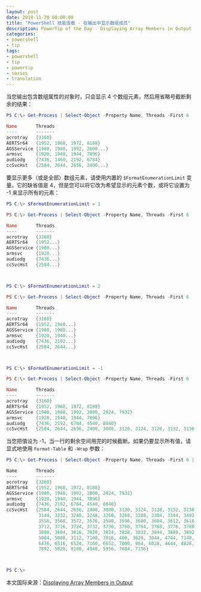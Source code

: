 ```yaml
---
layout: post
date: 2018-11-20 00:00:00
title: "PowerShell 技能连载 - 在输出中显示数组成员"
description: PowerTip of the Day - Displaying Array Members in Output
categories:
- powershell
- tip
tags:
- powershell
- tip
- powertip
- series
- translation
---
```

当您输出包含数组属性的对象时，只会显示 4 个数组元素，然后用省略号截断剩余的结果：

```powershell
PS C:\> Get-Process | Select-Object -Property Name, Threads -First 6

Name       Threads
----       -------
acrotray   {3160}
AERTSr64   {1952, 1968, 1972, 8188}
AGSService {1980, 1988, 1992, 2000...}
armsvc     {1920, 1940, 1944, 7896}
audiodg    {7436, 1460, 2192, 6784}
ccSvcHst   {2584, 2644, 2656, 2400...}
```

要显示更多（或是全部）数组元素，请使用内置的 `$FormatEnumerationLimit` 变量。它的缺省值是 4，但是您可以将它改为希望显示的元素个数，或将它设置为 -1 来显示所有的元素：

```powershell
PS C:\> $FormatEnumerationLimit = 1

PS C:\> Get-Process | Select-Object -Property Name, Threads -First 6

Name       Threads
----       -------
acrotray   {3160}
AERTSr64   {1952...}
AGSService {1980...}
armsvc     {1920...}
audiodg    {7436...}
ccSvcHst   {2584...}



PS C:\> $FormatEnumerationLimit = 2

PS C:\> Get-Process | Select-Object -Property Name, Threads -First 6

Name       Threads
----       -------
acrotray   {3160}
AERTSr64   {1952, 1968...}
AGSService {1980, 1988...}
armsvc     {1920, 1940...}
audiodg    {7436, 2192...}
ccSvcHst   {2584, 2644...}



PS C:\> $FormatEnumerationLimit = -1

PS C:\> Get-Process | Select-Object -Property Name, Threads -First 6

Name       Threads
----       -------
acrotray   {3160}
AERTSr64   {1952, 1968, 1972, 8188}
AGSService {1980, 1988, 1992, 2000, 2024, 7932}
armsvc     {1920, 1940, 1944, 7896}
audiodg    {7436, 2192, 6784, 4540, 8040}
ccSvcHst   {2584, 2644, 2656, 2400, 3080, 3120, 3124, 3128, 3132, 3136, 3140,...
```

当您把值设为 -1，当一行的剩余空间用完的时候截断。如果仍要显示所有值，请显式地使用 `Format-Table` 和 `-Wrap` 参数：

```powershell
PS C:\> Get-Process | Select-Object -Property Name, Threads -First 6 | Format-Table -Wrap

Name       Threads
----       -------
acrotray   {3160}
AERTSr64   {1952, 1968, 1972, 8188}
AGSService {1980, 1988, 1992, 2000, 2024, 7932}
armsvc     {1920, 1940, 1944, 7896}
audiodg    {7436, 2192, 6784, 4540, 8040}
ccSvcHst   {2584, 2644, 2656, 2400, 3080, 3120, 3124, 3128, 3132, 3136, 3140,
            3144, 3232, 3240, 3248, 3260, 3268, 3288, 3304, 3344, 3492, 3552,
            3556, 3568, 3572, 3576, 3580, 3596, 3600, 3604, 3612, 3616, 3708,
            3712, 3716, 3724, 3732, 3736, 3760, 3764, 3768, 3776, 3780, 3796,
            3800, 3804, 3816, 3820, 3824, 3828, 3832, 3844, 3888, 3892, 4232,
            5084, 5088, 3112, 7100, 7016, 480, 3020, 3044, 4744, 7148, 1828,
            6476, 6516, 6524, 7160, 6652, 7000, 964, 6028, 4644, 4828, 6664,
            7892, 5820, 8180, 4940, 5956, 7684, 7156}



PS C:\>
```

<!--more-->
本文国际来源：[Displaying Array Members in Output](https://community.idera.com/database-tools/powershell/powertips/b/tips/posts/displaying-array-members-in-output)
